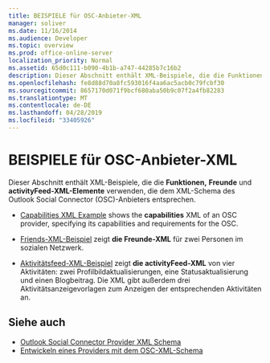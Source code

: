 ```yaml
---
title: BEISPIELE für OSC-Anbieter-XML
manager: soliver
ms.date: 11/16/2014
ms.audience: Developer
ms.topic: overview
ms.prod: office-online-server
localization_priority: Normal
ms.assetid: 65d0c111-b090-4b1b-a747-44285b7c16b2
description: Dieser Abschnitt enthält XML-Beispiele, die die Funktionen, Freunde und activityFeed-XML-Elemente verwenden, die dem XML-Schema des Outlook Social Connector (OSC)-Anbieters entsprechen.
ms.openlocfilehash: fe8d88d70a8fc593016f4aa6ac5acb0c79fcbf30
ms.sourcegitcommit: 8657170d071f9bcf680aba50b9c07f2a4fb82283
ms.translationtype: MT
ms.contentlocale: de-DE
ms.lasthandoff: 04/28/2019
ms.locfileid: "33405926"
---
```

# <a name="osc-provider-xml-examples"></a>BEISPIELE für OSC-Anbieter-XML

Dieser Abschnitt enthält XML-Beispiele, die die **Funktionen,** **Freunde** und **activityFeed-XML-Elemente** verwenden, die dem XML-Schema des Outlook Social Connector (OSC)-Anbieters entsprechen. 
  
- [Capabilities XML Example](capabilities-xml-example.md) shows the **capabilities** XML of an OSC provider, specifying its capabilities and requirements for the OSC. 
    
- [Friends-XML-Beispiel](friends-xml-example.md) zeigt **die Freunde-XML** für zwei Personen im sozialen Netzwerk. 
    
- [Aktivitätsfeed-XML-Beispiel](activity-feed-xml-example.md) zeigt **die activityFeed-XML** von vier Aktivitäten: zwei Profilbildaktualisierungen, eine Statusaktualisierung und einen Blogbeitrag. Die XML gibt außerdem drei Aktivitätsanzeigevorlagen zum Anzeigen der entsprechenden Aktivitäten an. 
    
## <a name="see-also"></a>Siehe auch

- [Outlook Social Connector Provider XML Schema](outlook-social-connector-provider-xml-schema.md)
- [Entwickeln eines Providers mit dem OSC-XML-Schema](developing-a-provider-with-the-osc-xml-schema.md)

